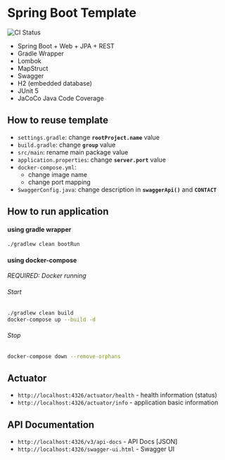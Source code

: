 # Spring Boot Template 
![CI Status](https://github.com/lomasz/spring-boot-template/workflows/CI/badge.svg)

* Spring Boot + Web + JPA + REST
* Gradle Wrapper
* Lombok
* MapStruct
* Swagger
* H2 (embedded database)
* JUnit 5
* JaCoCo Java Code Coverage

## How to reuse template

* `settings.gradle`: change **`rootProject.name`** value
* `build.gradle`: change **`group`** value
* `src/main`: rename main package value 
* `application.properties`: change **`server.port`** value
* `docker-compose.yml`:
    * change image name
    * change port mapping
* `SwaggerConfig.java`: change description in **`swaggerApi()`** and **`CONTACT`**

## How to run application

#### using gradle wrapper
```bash
./gradlew clean bootRun
```

#### using docker-compose
*REQUIRED: Docker running*

###### Start
```bash
./gradlew clean build
docker-compose up --build -d
```

###### Stop
```bash
docker-compose down --remove-orphans
```

## Actuator
* `http://localhost:4326/actuator/health` - health information (status)
* `http://localhost:4326/actuator/info` - application basic information

## API Documentation
* `http://localhost:4326/v3/api-docs` - API Docs [JSON]
* `http://localhost:4326/swagger-ui.html` - Swagger UI
